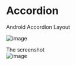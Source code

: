 # Accordion
Android Accordion Layout

![image](https://github.com/qq877693928/Accordion/blob/master/art/screenshot.gif)

The screenshot   
![image](https://github.com/qq877693928/Accordion/blob/master/art/screenshot.png)
